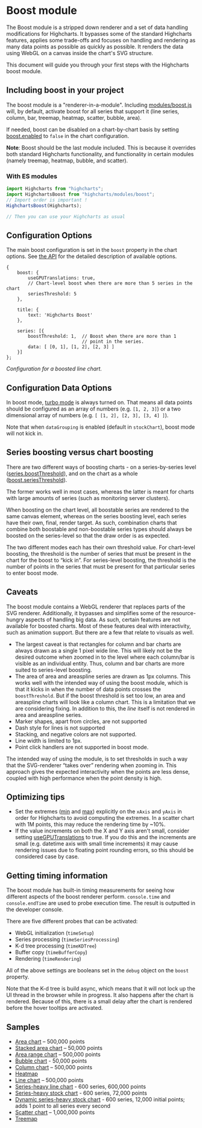 Boost module
============

The Boost module is a stripped down renderer and a set of data handling modifications for Highcharts. It bypasses some of the standard Highcharts features, applies some trade-offs and focuses on handling and rendering as many data points as possible as quickly as possible. It renders the data using WebGL on a canvas inside the chart's SVG structure.

This document will guide you through your first steps with the Highcharts boost module.

Including boost in your project
-------------------------------

The boost module is a "renderer-in-a-module". Including [modules/boost.js](https://code.highcharts.com/modules/boost.js) will, by default, activate boost for all series that support it (line series, column, bar, treemap, heatmap, scatter, bubble, area).

If needed, boost can be disabled on a chart-by-chart basis by setting [boost.enabled](https://api.highcharts.com/highcharts/boost.enabled) to `false` in the chart configuration.

**Note**: Boost should be the last module included. This is because it overrides both standard Highcharts functionality, and functionality in certain modules (namely treemap, heatmap, bubble, and scatter).

### With ES modules
```js
import Highcharts from "highcharts";
import HighchartsBoost from "highcharts/modules/boost";
// Import order is important !
HighchartsBoost(Highcharts);

// Then you can use your Highcharts as usual

```

Configuration Options
---------------------

The main boost configuration is set in the `boost` property in the chart options. See [the API](https://api.highcharts.com/highcharts/boost) for the detailed description of available options.

    {
        boost: {
            useGPUTranslations: true,
            // Chart-level boost when there are more than 5 series in the chart
            seriesThreshold: 5
        },

        title: {
            text: 'Highcharts Boost'
        },

        series: [{
            boostThreshold: 1,  // Boost when there are more than 1
                                // point in the series.
            data: [ [0, 1], [1, 2], [2, 3] ]
        }]
    };

_Configuration for a boosted line chart._

Configuration Data Options
---------------------

In boost mode, [turbo mode](https://api.highcharts.com/highcharts/plotOptions.series.turboThreshold) is always turned on. That means all data points should be configured as an array of numbers (e.g. `[1, 2, 3]`) or a two dimensional array of numbers (e.g. `[ [1, 2], [2, 3], [3, 4] ]`).

Note that when `dataGrouping` is enabled (default in `stockChart`), boost mode will not kick in.

Series boosting versus chart boosting
-------------------------------------

There are two different ways of boosting charts - on a series-by-series level ([series.boostThreshold](https://api.highcharts.com/highcharts/plotOptions.series.boostThreshold)), and on the chart as a whole ([boost.seriesThreshold](https://api.highcharts.com/highcharts/boost.seriesThreshold)).

The former works well in most cases, whereas the latter is meant for charts with large amounts of series (such as monitoring server clusters).

When boosting on the chart level, all boostable series are rendered to the same canvas element, whereas on the series boosting level, each series have their own, final, render target. As such, combination charts that combine both boostable and non-boostable series types should always be boosted on the series-level so that the draw order is as expected.

The two different modes each has their own threshold value. For chart-level boosting, the threshold is the number of series that must be present in the chart for the boost to “kick in”. For series-level boosting, the threshold is the number of points in the series that must be present for that particular series to enter boost mode.

Caveats
-------

The boost module contains a WebGL renderer that replaces parts of the SVG renderer. Additionally, it bypasses and simplifies some of the resource-hungry aspects of handling big data. As such, certain features are not available for boosted charts. Most of these features deal with interactivity, such as animation support. But there are a few that relate to visuals as well.

* The largest caveat is that rectangles for column and bar charts are always drawn as a single 1 pixel wide line. This will likely not be the desired outcome when zoomed in to the level where each column/bar is visible as an individual entity. Thus, column and bar charts are more suited to series-level boosting.
* The area of area and areaspline series are drawn as 1px columns. This works well with the intended way of using the boost module, which is that it kicks in when the number of data points crosses the `boostThreshold`. But if the boost threshold is set too low, an area and areaspline charts will look like a column chart. This is a limitation that we are considering fixing. In addition to this, the _line_ itself is not rendered in area and areaspline series.
* Marker shapes, apart from circles, are not supported
* Dash style for lines is not supported
* Stacking, and negative colors are not supported.
* Line width is limited to 1px.
* Point click handlers are not supported in boost mode.

The intended way of using the module, is to set thresholds in such a way that the SVG-renderer “takes over” rendering when zooming in. This approach gives the expected interactivity when the points are less dense, coupled with high performance when the point density is high.

Optimizing tips
---------------

* Set the extremes ([min](https://api.highcharts.com/highcharts/xAxis.min) and [max](https://api.highcharts.com/highcharts/xAxis.max)) explicitly on the `xAxis` and `yAxis` in order for Highcharts to avoid computing the extremes. In a scatter chart with 1M points, this may reduce the rendering time by ~10%.
* If the value increments on both the X and Y axis aren't small, consider setting [useGPUTranslations](https://api.highcharts.com/highcharts/boost.useGPUTranslations) to true. If you do this and the increments are small (e.g. datetime axis with small time increments) it may cause rendering issues due to floating point rounding errors, so this should be considered case by case.


Getting timing information
--------------------------

The boost module has built-in timing measurements for seeing how different aspects of the boost renderer perform. `console.time` and `console.endTime` are used to probe execution time. The result is outputted in the developer console.

There are five different probes that can be activated:

*   WebGL initialization (`timeSetup`)
*   Series processing (`timeSeriesProcessing`)
*   K-d tree processing (`timeKDTree`)
*   Buffer copy (`timeBufferCopy`)
*   Rendering (`timeRendering`)

All of the above settings are booleans set in the `debug` object on the `boost` property.

Note that the K-d tree is build async, which means that it will not lock up the UI thread in the browser while in progress. It also happens after the chart is rendered. Because of this, there is a small delay after the chart is rendered before the hover tooltips are activated.

Samples
-------

*   [Area chart](https://highcharts.com/samples/highcharts/boost/area) – 500,000 points
*   [Stacked area chart](https://highcharts.com/samples/highcharts/boost/area-stacked) – 50,000 points
*   [Area range chart](https://highcharts.com/samples/highcharts/boost/arearange) – 500,000 points
*   [Bubble chart](https://highcharts.com/samples/highcharts/boost/bubble) - 50,000 points
*   [Column chart](https://highcharts.com/samples/highcharts/boost/column) – 500,000 points
*   [Heatmap](https://highcharts.com/samples/highcharts/boost/heatmap)
*   [Line chart](https://highcharts.com/samples/highcharts/boost/line) – 500,000 points
*   [Series-heavy line chart](https://highcharts.com/samples/highcharts/boost/line-series-heavy) - 600 series, 600,000 points
*   [Series-heavy stock chart](https://highcharts.com/samples/highcharts/boost/line-series-heavy-stock) \- 600 series, 72,000 points
*   [Dynamic series-heavy stock chart](https://highcharts.com/samples/highcharts/boost/line-series-heavy-dynamic) - 600 series, 12,000 initial points; adds 1 point to all series every second
*   [Scatter chart](https://highcharts.com/samples/highcharts/boost/scatter) – 1,000,000 points
*   [Treemap](https://highcharts.com/samples/highcharts/boost/treemap)
